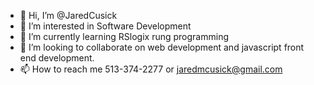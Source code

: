 - 👋 Hi, I’m @JaredCusick
- 👀 I’m interested in Software Development
- 🌱 I’m currently learning RSlogix rung programming
- 💞️ I’m looking to collaborate on web development and javascript front end development.
- 📫 How to reach me 513-374-2277 or jaredmcusick@gmail.com


